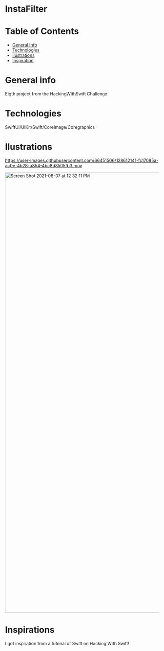 # InstaFilter
# Table of Contents

- <a href="https://github.com/sergiosepulveda09/InstaFilter/tree/main#general-info" >General Info</a>
- <a href="https://github.com/sergiosepulveda09/InstaFilter/tree/main#technologies">Technologies</a>
- <a href="https://github.com/sergiosepulveda09/InstaFilter/tree/main#ilustrations">Ilustrations</a>
- <a href="https://github.com/sergiosepulveda09/InstaFilter/tree/main#inspirations">Inspiration</a>

# General info

Eigth project from the HackingWithSwift Challenge

# Technologies
SwiftUI/UIKit/Swift/CoreImage/Coregraphics

# Ilustrations



https://user-images.githubusercontent.com/66451506/128612141-fc17085a-ac0e-4b28-a854-4bc8d8505fb3.mov

<img width="1440" alt="Screen Shot 2021-08-07 at 12 32 11 PM" src="https://user-images.githubusercontent.com/66451506/128612148-17e20f6e-044f-4900-97fe-a42710954173.png">


# Inspirations
I got inspiration from a tutorial of Swift on Hacking With Swift! 
